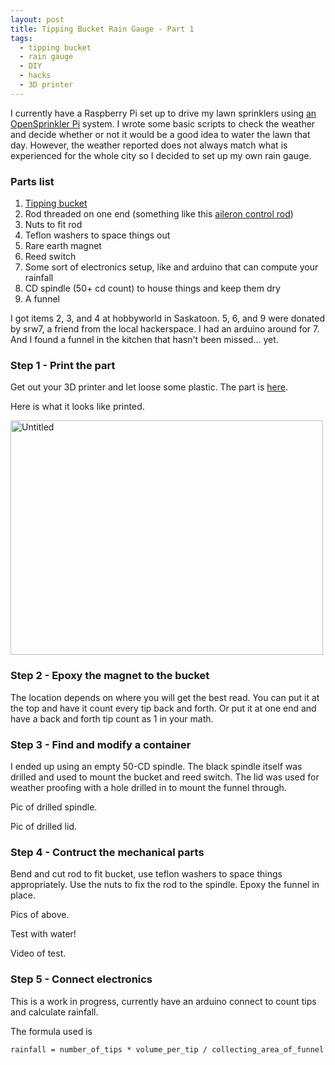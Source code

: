 ```yaml
---
layout: post
title: Tipping Bucket Rain Gauge - Part 1
tags:
  - tipping bucket
  - rain gauge
  - DIY
  - hacks
  - 3D printer
---
```


I currently have a Raspberry Pi set up to drive my lawn sprinklers using [an OpenSprinkler Pi](http://rayshobby.net/mediawiki/index.php?title=OpenSprinkler_Pi) system.
I wrote some basic scripts to check the weather and decide whether or not it would be a good idea to water the lawn that day.  However, the weather reported does not always match what is experienced for the whole city so I decided to set up my own rain gauge.

### Parts list
1. [Tipping bucket](http://www.thingiverse.com/thing:85045)
2. Rod threaded on one end (something like this [aileron control rod](http://www.hobbyking.com/hobbyking/store/__34929__super_scout_w_camera_1400mm_replacement_aileron_control_rod_set.html))
3. Nuts to fit rod
4. Teflon washers to space things out
5. Rare earth magnet
6. Reed switch
7. Some sort of electronics setup, like and arduino that can compute your rainfall
8. CD spindle (50+ cd count) to house things and keep them dry
9. A funnel

I got items 2, 3, and 4 at hobbyworld in Saskatoon.  5, 6, and 9 were donated by srw7, a friend from the local hackerspace.  I had an arduino around for 7.  And I found a funnel in the kitchen that hasn't been missed... yet.

### Step 1 - Print the part
Get out your 3D printer and let loose some plastic.  The part is [here](http://www.thingiverse.com/thing:85045).

Here is what it looks like printed.

<a href="http://www.flickr.com/photos/59175237@N00/9177600248/" title="Untitled by _apollo_, on Flickr"><img src="http://farm4.staticflickr.com/3807/9177600248_04414d385d.jpg" width="500" height="375" alt="Untitled"></a>

### Step 2 - Epoxy the magnet to the bucket
The location depends on where you will get the best read.  You can put it at the top and have it count every tip back and forth.  Or put it at one end and have a back and forth tip count as 1 in your math.


### Step 3 - Find and modify a container
I ended up using an empty 50-CD spindle.  The black spindle itself was drilled and used to mount the bucket and reed switch.  The lid was used for weather proofing with a hole drilled in to mount the funnel through.

Pic of drilled spindle.

Pic of drilled lid.

### Step 4 - Contruct the mechanical parts
Bend and cut rod to fit bucket, use teflon washers to space things appropriately.  Use the nuts to fix the rod to the spindle.  Epoxy the funnel in place.

Pics of above.

Test with water!

Video of test.

### Step 5 - Connect electronics

This is a work in progress, currently have an arduino connect to count tips and calculate rainfall.

The formula used is

    rainfall = number_of_tips * volume_per_tip / collecting_area_of_funnel


